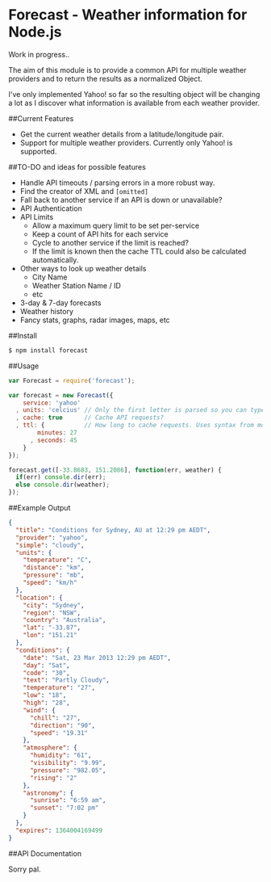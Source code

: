 Forecast - Weather information for Node.js
=================================================

Work in progress..

The aim of this module is to provide a common API for multiple weather providers and to return the results as a normalized Object.

I've only implemented Yahoo! so far so the resulting object will be changing a lot as I discover what information is available from each weather provider.

##Current Features

 * Get the current weather details from a latitude/longitude pair.
 * Support for multiple weather providers. Currently only Yahoo! is supported.

##TO-DO and ideas for possible features
 * Handle API timeouts / parsing errors in a more robust way.
 * Find the creator of XML and `[omitted]`
 * Fall back to another service if an API is down or unavailable?
 * API Authentication
 * API Limits
   * Allow a maximum query limit to be set per-service
   * Keep a count of API hits for each service
   * Cycle to another service if the limit is reached?
   * If the limit is known then the cache TTL could also be calculated automatically.
 * Other ways to look up weather details
   * City Name
   * Weather Station Name / ID
   * etc
 * 3-day & 7-day forecasts
 * Weather history
 * Fancy stats, graphs, radar images, maps, etc

##Install
```bash
$ npm install forecast
```

##Usage
```javascript
var Forecast = require('forecast');

var forecast = new Forecast({
    service: 'yahoo'
  , units: 'celcius' // Only the first letter is parsed so you can type Fahrenheit, Celcius, centigrade, FahrenPoop, etc.
  , cache: true      // Cache API requests?
  , ttl: {           // How long to cache requests. Uses syntax from moment.js: http://momentjs.com/docs/#/durations/creating/
        minutes: 27
      , seconds: 45
    }
});

forecast.get([-33.8683, 151.2086], function(err, weather) {
  if(err) console.dir(err);
  else console.dir(weather);
});
```

##Example Output
```json
{
  "title": "Conditions for Sydney, AU at 12:29 pm AEDT",
  "provider": "yahoo",
  "simple": "cloudy",
  "units": {
    "temperature": "C",
    "distance": "km",
    "pressure": "mb",
    "speed": "km/h"
  },
  "location": {
    "city": "Sydney",
    "region": "NSW",
    "country": "Australia",
    "lat": "-33.87",
    "lon": "151.21"
  },
  "conditions": {
    "date": "Sat, 23 Mar 2013 12:29 pm AEDT",
    "day": "Sat",
    "code": "30",
    "text": "Partly Cloudy",
    "temperature": "27",
    "low": "18",
    "high": "28",
    "wind": {
      "chill": "27",
      "direction": "90",
      "speed": "19.31"
    },
    "atmosphere": {
      "humidity": "61",
      "visibility": "9.99",
      "pressure": "982.05",
      "rising": "2"
    },
    "astronomy": {
      "sunrise": "6:59 am",
      "sunset": "7:02 pm"
    }
  },
  "expires": 1364004169499
}
```

##API Documentation

Sorry pal.

